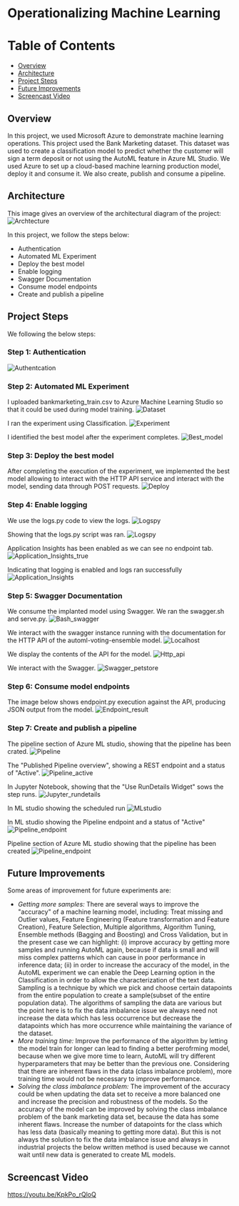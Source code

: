 # Operationalizing Machine Learning

Table of Contents
=================
  * [Overview](#Overview)
  * [Architecture](#Architecture)
  * [Project Steps](#project-steps)
  * [Future Improvements](#future-improvements)
  * [Screencast Video](#screencast-video)
  
## Overview

In this project, we used Microsoft Azure to demonstrate machine learning operations. This project used the Bank Marketing dataset. This dataset was used to create a classification model to predict whether the customer will sign a term deposit or not using the AutoML feature in Azure ML Studio. We used Azure to set up a cloud-based machine learning production model, deploy it and consume it. We also create, publish and consume a pipeline.

## Architecture
This image gives an overview of the architectural diagram of the project:
![Archtecture](Images/Archtecture.png)

In this project, we follow the steps below:
- Authentication
- Automated ML Experiment
- Deploy the best model
- Enable logging
- Swagger Documentation
- Consume model endpoints
- Create and publish a pipeline

## Project Steps
We following the below steps:

### Step 1: Authentication
![Authentcation](Images/Authentication.png)

### Step 2: Automated ML Experiment
I uploaded bankmarketing_train.csv to Azure Machine Learning Studio so that it could be used during model training.
![Dataset](Images/Dataset.png)

I ran the experiment using Classification.
![Experiment](Images/Experiment.png)

I identified the best model after the experiment completes.
![Best_model](Images/Best_model.png)

### Step 3: Deploy the best model
After completing the execution of the experiment, we implemented the best model allowing to interact with the HTTP API service and interact with the model, sending data through POST requests.
![Deploy](Images/Deploy.png)

### Step 4: Enable logging

We use the logs.py code to view the logs.
![Logspy](Images/Logspy.png)

Showing that the logs.py script was ran.
![Logspy](Images/Logs.py_run.png)

Application Insights has been enabled as we can see no endpoint tab.
![Application_Insights_true](Images/Application_Insights_true.png)

Indicating that logging is enabled and logs ran successfully
![Application_Insights](Images/Application_Insights.png)

### Step 5: Swagger Documentation
We consume the implanted model using Swagger. We ran the swagger.sh and serve.py.
![Bash_swagger](Images/Bash_swagger.png)

We interact with the swagger instance running with the documentation for the HTTP API of the automl-voting-ensemble model.
![Localhost](Images/localhost.png)

We display the contents of the API for the model.
![Http_api](Images/http_api.png)

We interact with the Swagger.
![Swagger_petstore](Images/Swagger_petstore.png)

### Step 6: Consume model endpoints
The image below shows endpoint.py execution against the API, producing JSON output from the model.
![Endpoint_result](Images/Endpoint_result.png)

### Step 7: Create and publish a pipeline
The pipeline section of Azure ML studio, showing that the pipeline has been crated.
![Pipeline](Images/Pipeline.png)

The "Published Pipeline overview", showing a REST endpoint and a status of "Active".
![Pipeline_active](Images/Pipeline_active.png)

In Jupyter Notebook, showing that the "Use RunDetails Widget" sows the step runs.
![Jupyter_rundetails](Images/Jupyter_rundetails.png)

In ML studio showing the scheduled run
![MLstudio](Images/MLstudio.png)

In ML studio showing the Pipeline endpoint and a status of "Active"
![Pipeline_endpoint](Images/Pipeline_endpoint.png)

Pipeline section of Azure ML studio showing that the pipeline has been created
![Pipeline_endpoint](Images/Pipeline_completed.png)

## Future Improvements
Some areas of improvement for future experiments are:
- _Getting more samples:_ There are several ways to improve the "accuracy" of a machine learning model, including: Treat missing and Outlier values, Feature Engineering (Feature transformation and Feature Creation), Feature Selection, Multiple algorithms, Algorithm Tuning, Ensemble methods (Bagging and Boosting) and Cross Validation, but in the present case we can highlight: (i) improve accuracy by getting more samples and running AutoML again, because if data is small and will miss complex patterns which can cause in poor performance in inference data; (ii) in order to increase the accuracy of the model, in the AutoML experiment we can enable the Deep Learning option in the Classification in order to allow the characterization of the text data. Sampling is a technique by which we pick and choose certain datapoints from the entire population to create a sample(subset of the entire population data). The algorithms of sampling the data are various but the point here is to fix the data imbalance issue we always need not increase the data which has less occurrence but decrease the datapoints which has more occurrence while maintaining the variance of the dataset.
- _More training time:_ Improve the performance of the algorithm by letting the model train for longer can lead to finding a better perofrming model, because when we give more time to learn, AutoML will try different hyperparameters that may be better than the previous one. Considering that there are inherent flaws in the data (class imbalance problem), more training time would not be necessary to improve performance.
- _Solving the class imbalance problem:_ The improvement of the accuracy could be when updating the data set to receive a more balanced one and increase the precision and robustness of the models. So the accuracy of the model can be improved by solving the class imbalance problem of the bank marketing data set, because the data has some inherent flaws. Increase the number of datapoints for the class which has less data (basically meaning to getting more data).
But this is not always the solution to fix the data imbalance issue and always in industrial projects the below written method is used because we cannot wait until new data is generated to create ML models.

## Screencast Video

https://youtu.be/KpkPo_rQloQ
